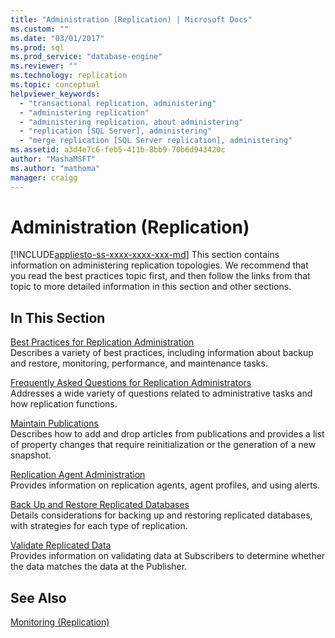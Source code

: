 ```yaml
---
title: "Administration (Replication) | Microsoft Docs"
ms.custom: ""
ms.date: "03/01/2017"
ms.prod: sql
ms.prod_service: "database-engine"
ms.reviewer: ""
ms.technology: replication
ms.topic: conceptual
helpviewer_keywords: 
  - "transactional replication, administering"
  - "administering replication"
  - "administering replication, about administering"
  - "replication [SQL Server], administering"
  - "merge replication [SQL Server replication], administering"
ms.assetid: a3d4e7c6-feb5-411b-8bb9-70b6d943420c
author: "MashaMSFT"
ms.author: "mathoma"
manager: craigg
---
```

# Administration (Replication)
[!INCLUDE[appliesto-ss-xxxx-xxxx-xxx-md](../../../includes/appliesto-ss-xxxx-xxxx-xxx-md.md)]
  This section contains information on administering replication topologies. We recommend that you read the best practices topic first, and then follow the links from that topic to more detailed information in this section and other sections.  
  
## In This Section  
 [Best Practices for Replication Administration](../../../relational-databases/replication/administration/best-practices-for-replication-administration.md)  
 Describes a variety of best practices, including information about backup and restore, monitoring, performance, and maintenance tasks.  
  
 [Frequently Asked Questions for Replication Administrators](../../../relational-databases/replication/administration/frequently-asked-questions-for-replication-administrators.md)  
 Addresses a wide variety of questions related to administrative tasks and how replication functions.  
  
 [Maintain Publications](../../../relational-databases/replication/publish/maintain-publications.md)  
 Describes how to add and drop articles from publications and provides a list of property changes that require reinitialization or the generation of a new snapshot.  
  
 [Replication Agent Administration](../../../relational-databases/replication/agents/replication-agent-administration.md)  
 Provides information on replication agents, agent profiles, and using alerts.  
  
 [Back Up and Restore Replicated Databases](../../../relational-databases/replication/administration/back-up-and-restore-replicated-databases.md)  
 Details considerations for backing up and restoring replicated databases, with strategies for each type of replication.  
  
 [Validate Replicated Data](../../../relational-databases/replication/validate-replicated-data.md)  
 Provides information on validating data at Subscribers to determine whether the data matches the data at the Publisher.  
  
## See Also  
 [Monitoring &#40;Replication&#41;](../../../relational-databases/replication/monitor/monitoring-replication.md)  
  
  

